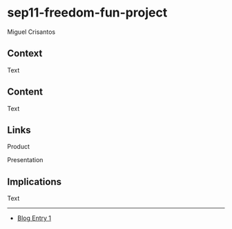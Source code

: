 # sep11-freedom-fun-project
Miguel Crisantos

## Context
Text

## Content
Text

## Links

Product

Presentation

## Implications
Text

---

* [Blog Entry 1](entries/entry01.md)
